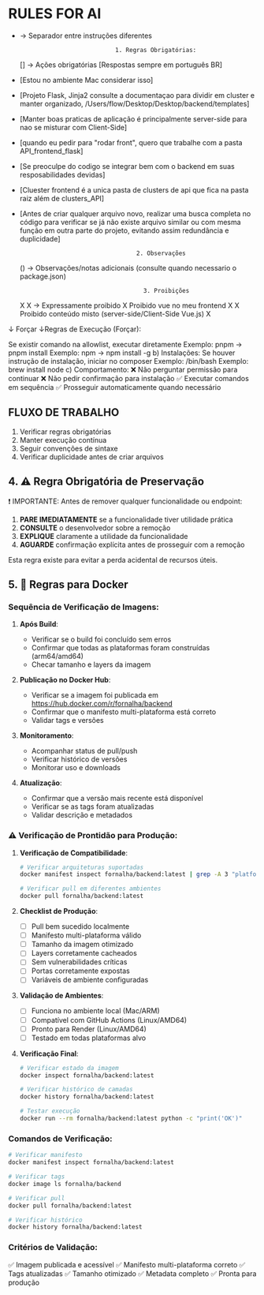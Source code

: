 # RULES FOR AI

- → Separador entre instruções diferentes

                                 1. Regras Obrigatórias:

  [] → Ações obrigatórias
  [Respostas sempre em português BR]

- [Estou no ambiente Mac considerar isso]
- [Projeto Flask, Jinja2 consulte a documentaçao para dividir em cluster e manter organizado, /Users/flow/Desktop/Desktop/backend/templates]
- [Manter boas praticas de aplicação é principalmente server-side para nao se misturar com Client-Side]
- [quando eu pedir para "rodar front", quero que trabalhe com a pasta API_frontend_flask]
- [Se preoculpe do codigo se integrar bem com o backend em suas resposabilidades devidas]
- [Cluester frontend é a unica pasta de clusters de api que fica na pasta raiz além de clusters_API]
- [Antes de criar qualquer arquivo novo, realizar uma busca completa no código para verificar se já não existe arquivo similar ou com mesma função em outra parte do projeto, evitando assim redundância e duplicidade]

                                       2. Observações

  () → Observações/notas adicionais
  (consulte quando necessario o package.json)

                                         3. Proibições

  X X → Expressamente proibido
  X Proibido vue no meu frontend X
  X Proibido conteúdo misto (server-side/Client-Side Vue.js) X

↓ Forçar ↓Regras de Execução (Forçar):

Se existir comando na allowlist, executar diretamente
Exemplo: pnpm → pnpm install
Exemplo: npm → npm install -g
b) Instalações:
Se houver instrução de instalação, iniciar no composer
Exemplo: /bin/bash
Exemplo: brew install node
c) Comportamento:
❌ Não perguntar permissão para continuar
❌ Não pedir confirmação para instalação
✅ Executar comandos em sequência
✅ Prosseguir automaticamente quando necessário

## FLUXO DE TRABALHO

1. Verificar regras obrigatórias
2. Manter execução contínua
3. Seguir convenções de sintaxe
4. Verificar duplicidade antes de criar arquivos

## 4. ⚠️ Regra Obrigatória de Preservação

❗ IMPORTANTE: Antes de remover qualquer funcionalidade ou endpoint:

1. **PARE IMEDIATAMENTE** se a funcionalidade tiver utilidade prática
2. **CONSULTE** o desenvolvedor sobre a remoção
3. **EXPLIQUE** claramente a utilidade da funcionalidade
4. **AGUARDE** confirmação explícita antes de prosseguir com a remoção

Esta regra existe para evitar a perda acidental de recursos úteis.

## 5. 🐳 Regras para Docker

### Sequência de Verificação de Imagens:

1. **Após Build**:

   - Verificar se o build foi concluído sem erros
   - Confirmar que todas as plataformas foram construídas (arm64/amd64)
   - Checar tamanho e layers da imagem

2. **Publicação no Docker Hub**:

   - Verificar se a imagem foi publicada em https://hub.docker.com/r/fornalha/backend
   - Confirmar que o manifesto multi-plataforma está correto
   - Validar tags e versões

3. **Monitoramento**:

   - Acompanhar status de pull/push
   - Verificar histórico de versões
   - Monitorar uso e downloads

4. **Atualização**:
   - Confirmar que a versão mais recente está disponível
   - Verificar se as tags foram atualizadas
   - Validar descrição e metadados

### ⚠️ Verificação de Prontidão para Produção:

1. **Verificação de Compatibilidade**:

   ```bash
   # Verificar arquiteturas suportadas
   docker manifest inspect fornalha/backend:latest | grep -A 3 "platform"

   # Verificar pull em diferentes ambientes
   docker pull fornalha/backend:latest
   ```

2. **Checklist de Produção**:

   - [ ] Pull bem sucedido localmente
   - [ ] Manifesto multi-plataforma válido
   - [ ] Tamanho da imagem otimizado
   - [ ] Layers corretamente cacheados
   - [ ] Sem vulnerabilidades críticas
   - [ ] Portas corretamente expostas
   - [ ] Variáveis de ambiente configuradas

3. **Validação de Ambientes**:

   - [ ] Funciona no ambiente local (Mac/ARM)
   - [ ] Compatível com GitHub Actions (Linux/AMD64)
   - [ ] Pronto para Render (Linux/AMD64)
   - [ ] Testado em todas plataformas alvo

4. **Verificação Final**:

   ```bash
   # Verificar estado da imagem
   docker inspect fornalha/backend:latest

   # Verificar histórico de camadas
   docker history fornalha/backend:latest

   # Testar execução
   docker run --rm fornalha/backend:latest python -c "print('OK')"
   ```

### Comandos de Verificação:

```bash
# Verificar manifesto
docker manifest inspect fornalha/backend:latest

# Verificar tags
docker image ls fornalha/backend

# Verificar pull
docker pull fornalha/backend:latest

# Verificar histórico
docker history fornalha/backend:latest
```

### Critérios de Validação:

✅ Imagem publicada e acessível
✅ Manifesto multi-plataforma correto
✅ Tags atualizadas
✅ Tamanho otimizado
✅ Metadata completo
✅ Pronta para produção
